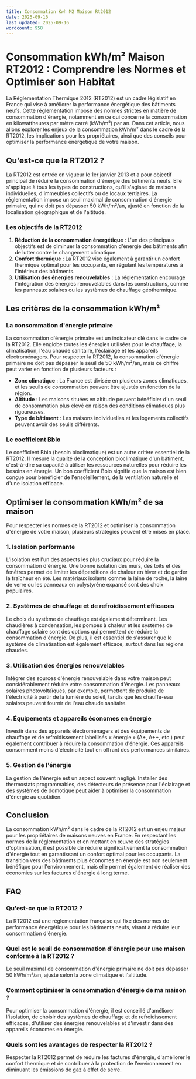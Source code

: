 ```yaml
---
title: Consommation Kwh M2 Maison Rt2012
date: 2025-09-16
last_updated: 2025-09-16
wordcount: 958
---
```


# Consommation kWh/m² Maison RT2012 : Comprendre les Normes et Optimiser son Habitat

La Réglementation Thermique 2012 (RT2012) est un cadre législatif en France qui vise à améliorer la performance énergétique des bâtiments neufs. Cette réglementation impose des normes strictes en matière de consommation d'énergie, notamment en ce qui concerne la consommation en kilowattheures par mètre carré (kWh/m²) par an. Dans cet article, nous allons explorer les enjeux de la consommation kWh/m² dans le cadre de la RT2012, les implications pour les propriétaires, ainsi que des conseils pour optimiser la performance énergétique de votre maison.

## Qu'est-ce que la RT2012 ?

La RT2012 est entrée en vigueur le 1er janvier 2013 et a pour objectif principal de réduire la consommation d'énergie des bâtiments neufs. Elle s'applique à tous les types de constructions, qu'il s'agisse de maisons individuelles, d'immeubles collectifs ou de locaux tertiaires. La réglementation impose un seuil maximal de consommation d'énergie primaire, qui ne doit pas dépasser 50 kWh/m²/an, ajusté en fonction de la localisation géographique et de l'altitude.

### Les objectifs de la RT2012

1. **Réduction de la consommation énergétique** : L'un des principaux objectifs est de diminuer la consommation d'énergie des bâtiments afin de lutter contre le changement climatique.
2. **Confort thermique** : La RT2012 vise également à garantir un confort thermique optimal pour les occupants, en régulant les températures à l'intérieur des bâtiments.
3. **Utilisation des énergies renouvelables** : La réglementation encourage l'intégration des énergies renouvelables dans les constructions, comme les panneaux solaires ou les systèmes de chauffage géothermique.

## Les critères de la consommation kWh/m²

### La consommation d'énergie primaire

La consommation d'énergie primaire est un indicateur clé dans le cadre de la RT2012. Elle englobe toutes les énergies utilisées pour le chauffage, la climatisation, l'eau chaude sanitaire, l'éclairage et les appareils électroménagers. Pour respecter la RT2012, la consommation d'énergie primaire ne doit pas dépasser le seuil de 50 kWh/m²/an, mais ce chiffre peut varier en fonction de plusieurs facteurs :

- **Zone climatique** : La France est divisée en plusieurs zones climatiques, et les seuils de consommation peuvent être ajustés en fonction de la région.
- **Altitude** : Les maisons situées en altitude peuvent bénéficier d'un seuil de consommation plus élevé en raison des conditions climatiques plus rigoureuses.
- **Type de bâtiment** : Les maisons individuelles et les logements collectifs peuvent avoir des seuils différents.

### Le coefficient Bbio

Le coefficient Bbio (besoin bioclimatique) est un autre critère essentiel de la RT2012. Il mesure la qualité de la conception bioclimatique d'un bâtiment, c'est-à-dire sa capacité à utiliser les ressources naturelles pour réduire les besoins en énergie. Un bon coefficient Bbio signifie que la maison est bien conçue pour bénéficier de l'ensoleillement, de la ventilation naturelle et d'une isolation efficace.

## Optimiser la consommation kWh/m² de sa maison

Pour respecter les normes de la RT2012 et optimiser la consommation d'énergie de votre maison, plusieurs stratégies peuvent être mises en place.

### 1. Isolation performante

L'isolation est l'un des aspects les plus cruciaux pour réduire la consommation d'énergie. Une bonne isolation des murs, des toits et des fenêtres permet de limiter les déperditions de chaleur en hiver et de garder la fraîcheur en été. Les matériaux isolants comme la laine de roche, la laine de verre ou les panneaux en polystyrène expansé sont des choix populaires.

### 2. Systèmes de chauffage et de refroidissement efficaces

Le choix du système de chauffage est également déterminant. Les chaudières à condensation, les pompes à chaleur et les systèmes de chauffage solaire sont des options qui permettent de réduire la consommation d'énergie. De plus, il est essentiel de s'assurer que le système de climatisation est également efficace, surtout dans les régions chaudes.

### 3. Utilisation des énergies renouvelables

Intégrer des sources d'énergie renouvelable dans votre maison peut considérablement réduire votre consommation d'énergie. Les panneaux solaires photovoltaïques, par exemple, permettent de produire de l'électricité à partir de la lumière du soleil, tandis que les chauffe-eau solaires peuvent fournir de l'eau chaude sanitaire.

### 4. Équipements et appareils économes en énergie

Investir dans des appareils électroménagers et des équipements de chauffage et de refroidissement labellisés « énergie » (A+, A++, etc.) peut également contribuer à réduire la consommation d'énergie. Ces appareils consomment moins d'électricité tout en offrant des performances similaires.

### 5. Gestion de l'énergie

La gestion de l'énergie est un aspect souvent négligé. Installer des thermostats programmables, des détecteurs de présence pour l'éclairage et des systèmes de domotique peut aider à optimiser la consommation d'énergie au quotidien.

## Conclusion

La consommation kWh/m² dans le cadre de la RT2012 est un enjeu majeur pour les propriétaires de maisons neuves en France. En respectant les normes de la réglementation et en mettant en œuvre des stratégies d'optimisation, il est possible de réduire significativement la consommation d'énergie tout en garantissant un confort optimal pour les occupants. La transition vers des bâtiments plus économes en énergie est non seulement bénéfique pour l'environnement, mais elle permet également de réaliser des économies sur les factures d'énergie à long terme.

## FAQ

### Qu'est-ce que la RT2012 ?

La RT2012 est une réglementation française qui fixe des normes de performance énergétique pour les bâtiments neufs, visant à réduire leur consommation d'énergie.

### Quel est le seuil de consommation d'énergie pour une maison conforme à la RT2012 ?

Le seuil maximal de consommation d'énergie primaire ne doit pas dépasser 50 kWh/m²/an, ajusté selon la zone climatique et l'altitude.

### Comment optimiser la consommation d'énergie de ma maison ?

Pour optimiser la consommation d'énergie, il est conseillé d'améliorer l'isolation, de choisir des systèmes de chauffage et de refroidissement efficaces, d'utiliser des énergies renouvelables et d'investir dans des appareils économes en énergie.

### Quels sont les avantages de respecter la RT2012 ?

Respecter la RT2012 permet de réduire les factures d'énergie, d'améliorer le confort thermique et de contribuer à la protection de l'environnement en diminuant les émissions de gaz à effet de serre.